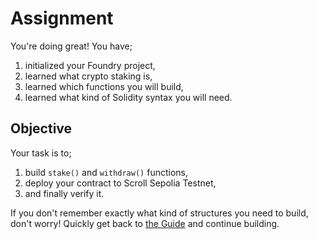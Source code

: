# Assignment

You're doing great! You have;
1. initialized your Foundry project,
2. learned what crypto staking is,
3. learned which functions you will build,
4. learned what kind of Solidity syntax you will need.

## Objective

Your task is to;
1. build `stake()` and `withdraw()` functions,
2. deploy your contract to Scroll Sepolia Testnet,
3. and finally verify it.

If you don't remember exactly what kind of structures you need to build, don't worry! Quickly get back to [the Guide](./Guide.md) and continue building.